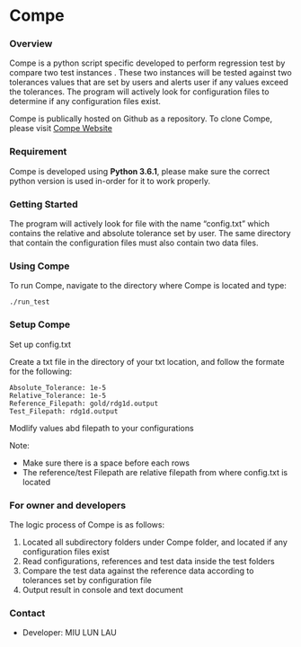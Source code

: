 # Compe #

### Overview ###

Compe is a python script specific developed to perform regression test by compare two test instances . These two instances will be tested against two tolerances values that are set by users and alerts user if any values exceed the tolerances. The program will actively look for configuration files to determine if any configuration files exist.

Compe is publically hosted on Github as a repository. To clone Compe, please visit [Compe Website](https://github.com/laumiulun/Compe)


### Requirement ###

Compe is developed using **Python 3.6.1**, please make sure the correct python version is used in-order for it to work properly. 

### Getting Started ###
The program will actively look for file with the name “config.txt” which contains the relative and absolute tolerance set by user.  The same directory that contain the configuration files must also contain two data files. 


### Using Compe ###
To run Compe, navigate to the directory where Compe is located and type:

    ./run_test

### Setup Compe ###
Set up config.txt

Create a txt file in the directory of your txt location, and follow the formate for the following:

```
Absolute_Tolerance: 1e-5   
Relative_Tolerance: 1e-5   
Reference_Filepath: gold/rdg1d.output
Test_Filepath: rdg1d.output
```

Modlify values abd filepath to your configurations

Note: 
* Make sure there is a space before each rows
* The reference/test Filepath are relative filepath from where config.txt is located
 

### For owner and developers ###
The logic process of Compe is as follows:
1. Located all subdirectory folders under Compe folder, and located if any configuration files exist 
2. Read configurations, references and test data inside the test folders
3. Compare the test data against the reference data according to tolerances set by configuration file
4. Output result in console and text document 
### Contact ###
* Developer: MIU LUN LAU


